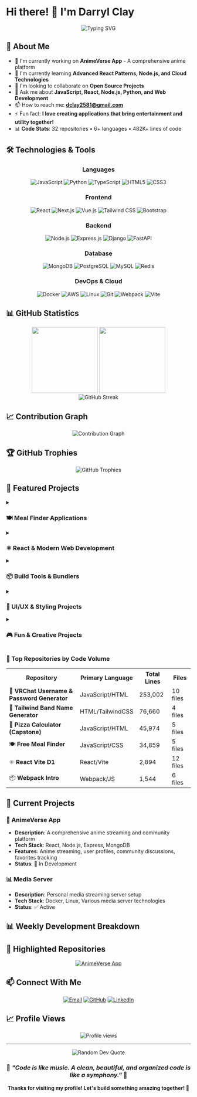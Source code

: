# Hi there! 👋 I'm Darryl Clay

<div align="center">
  <img src="https://readme-typing-svg.herokuapp.com?font=Fira+Code&pause=1000&color=36BCF7&center=true&vCenter=true&width=435&lines=Full+Stack+Developer;Open+Source+Enthusiast;Always+Learning+New+Things;Building+Cool+Projects" alt="Typing SVG" />
</div>

## 🚀 About Me

- 🔭 I'm currently working on **AnimeVerse App** - A comprehensive anime platform
- 🌱 I'm currently learning **Advanced React Patterns, Node.js, and Cloud Technologies**
- 👯 I'm looking to collaborate on **Open Source Projects**
- 💬 Ask me about **JavaScript, React, Node.js, Python, and Web Development**
- 📫 How to reach me: **dclay2581@gmail.com**
- ⚡ Fun fact: **I love creating applications that bring entertainment and utility together!**
- 📊 **Code Stats**: 32 repositories • 6+ languages • 482K+ lines of code

## 🛠️ Technologies & Tools

<div align="center">

### Languages
![JavaScript](https://img.shields.io/badge/JavaScript-F7DF1E?style=for-the-badge&logo=javascript&logoColor=black)
![Python](https://img.shields.io/badge/Python-3776AB?style=for-the-badge&logo=python&logoColor=white)
![TypeScript](https://img.shields.io/badge/TypeScript-007ACC?style=for-the-badge&logo=typescript&logoColor=white)
![HTML5](https://img.shields.io/badge/HTML5-E34F26?style=for-the-badge&logo=html5&logoColor=white)
![CSS3](https://img.shields.io/badge/CSS3-1572B6?style=for-the-badge&logo=css3&logoColor=white)

### Frontend
![React](https://img.shields.io/badge/React-20232A?style=for-the-badge&logo=react&logoColor=61DAFB)
![Next.js](https://img.shields.io/badge/Next.js-000000?style=for-the-badge&logo=nextdotjs&logoColor=white)
![Vue.js](https://img.shields.io/badge/Vue.js-35495E?style=for-the-badge&logo=vuedotjs&logoColor=4FC08D)
![Tailwind CSS](https://img.shields.io/badge/Tailwind_CSS-38B2AC?style=for-the-badge&logo=tailwind-css&logoColor=white)
![Bootstrap](https://img.shields.io/badge/bootstrap-%23563D7C.svg?style=for-the-badge&logo=bootstrap&logoColor=white)

### Backend
![Node.js](https://img.shields.io/badge/Node.js-43853D?style=for-the-badge&logo=node.js&logoColor=white)
![Express.js](https://img.shields.io/badge/Express.js-404D59?style=for-the-badge&logo=express&logoColor=white)
![Django](https://img.shields.io/badge/Django-092E20?style=for-the-badge&logo=django&logoColor=white)
![FastAPI](https://img.shields.io/badge/FastAPI-005571?style=for-the-badge&logo=fastapi&logoColor=white)

### Database
![MongoDB](https://img.shields.io/badge/MongoDB-4EA94B?style=for-the-badge&logo=mongodb&logoColor=white)
![PostgreSQL](https://img.shields.io/badge/PostgreSQL-316192?style=for-the-badge&logo=postgresql&logoColor=white)
![MySQL](https://img.shields.io/badge/MySQL-00000F?style=for-the-badge&logo=mysql&logoColor=white)
![Redis](https://img.shields.io/badge/Redis-DC382D?style=for-the-badge&logo=redis&logoColor=white)

### DevOps & Cloud
![Docker](https://img.shields.io/badge/Docker-2496ED?style=for-the-badge&logo=docker&logoColor=white)
![AWS](https://img.shields.io/badge/AWS-232F3E?style=for-the-badge&logo=amazon-aws&logoColor=white)
![Linux](https://img.shields.io/badge/Linux-FCC624?style=for-the-badge&logo=linux&logoColor=black)
![Git](https://img.shields.io/badge/Git-F05032?style=for-the-badge&logo=git&logoColor=white)
![Webpack](https://img.shields.io/badge/webpack-%238DD6F9.svg?style=for-the-badge&logo=webpack&logoColor=black)
![Vite](https://img.shields.io/badge/vite-%23646CFF.svg?style=for-the-badge&logo=vite&logoColor=white)

</div>

## 📊 GitHub Statistics

<div align="center">
  <img height="180em" src="https://github-readme-stats.vercel.app/api?username=DarrylClay2005&show_icons=true&theme=tokyonight&include_all_commits=true&count_private=true&hide_border=true"/>
  <img height="180em" src="https://github-readme-stats.vercel.app/api/top-langs/?username=DarrylClay2005&layout=compact&langs_count=8&theme=tokyonight&hide_border=true"/>
</div>

<div align="center">
  <img src="https://github-readme-streak-stats.herokuapp.com/?user=DarrylClay2005&theme=tokyonight&hide_border=true" alt="GitHub Streak" />
</div>

## 📈 Contribution Graph

<div align="center">
  <img src="https://github-readme-activity-graph.vercel.app/graph?username=DarrylClay2005&theme=tokyo-night&hide_border=true&area=true" alt="Contribution Graph" />
</div>

## 🏆 GitHub Trophies

<div align="center">
  <img src="https://github-profile-trophy.vercel.app/?username=DarrylClay2005&theme=tokyonight&no-frame=true&no-bg=true&margin-w=4" alt="GitHub Trophies" />
</div>

## 🌟 Featured Projects

<details>
<summary><h3>🍽️ Meal Finder Applications</h3></summary>

### 🔍 Free Meal Finder
**Tech Stack:** `HTML` `CSS` `JavaScript` `API Integration`
- Interactive meal search application using TheMealDB API
- Features recipe details, ingredients, and cooking instructions
- Responsive design with modern UI/UX

### 🥘 Meal Finder API
**Tech Stack:** `JavaScript` `REST APIs` `JSON`
- Advanced meal searching with multiple filters
- Custom API integration and data handling
- Dynamic content rendering

---
</details>

<details>
<summary><h3>⚛️ React & Modern Web Development</h3></summary>

### ⚡ React Vite D1
**Tech Stack:** `React` `Vite` `JavaScript` `CSS`
- Modern React application built with Vite
- Fast development environment and optimized builds
- Component-based architecture

### 🎯 JavaScript Modules Practice
**Tech Stack:** `JavaScript` `ES6 Modules` `HTML`
- Exploration of modern JavaScript module system
- Import/export functionality
- Code organization best practices

---
</details>

<details>
<summary><h3>📦 Build Tools & Bundlers</h3></summary>

### 🔧 Webpack Introduction
**Tech Stack:** `Webpack` `JavaScript` `Node.js` `CSS`
- Complete webpack configuration from scratch
- Asset bundling and optimization
- Development and production builds

### 🌳 Webpack Tree Shaking
**Tech Stack:** `Webpack` `JavaScript` `Optimization`
- Advanced webpack optimization techniques
- Dead code elimination
- Bundle size optimization

---
</details>

<details>
<summary><h3>🎨 UI/UX & Styling Projects</h3></summary>

### 🎵 Tailwind Band Name Generator
**Tech Stack:** `HTML` `TailwindCSS` `JavaScript`
- Creative band name generator with modern styling
- Tailwind CSS utility-first approach
- Interactive user interface

### 🖼️ Responsive Image Gallery
**Tech Stack:** `HTML` `TailwindCSS` `Responsive Design`
- Beautiful responsive image gallery
- Mobile-first design approach
- CSS Grid and Flexbox implementation

### 🍕 Pizza Order Page
**Tech Stack:** `HTML` `CSS` `Forms` `Tables`
- Interactive pizza ordering system
- Form validation and data handling
- Table layouts and styling

---
</details>

<details>
<summary><h3>🎮 Fun & Creative Projects</h3></summary>

### 🥽 VRChat Username & Password Generator
**Tech Stack:** `HTML` `CSS` `JavaScript`
- Secure password generation tool
- Username suggestion system
- VRChat community focused utility

### 🍕 Pizza Diameter Calculator (Capstone)
**Tech Stack:** `HTML` `CSS` `JavaScript` `Math.js`
- Advanced mathematical calculations
- User-friendly interface
- Educational tool for geometry

---
</details>

### 🚀 Top Repositories by Code Volume

<table>
<tr><th>Repository</th><th>Primary Language</th><th>Total Lines</th><th>Files</th></tr>
<tr><td>🥽 <strong>VRChat Username & Password Generator</strong></td><td>JavaScript/HTML</td><td>253,002</td><td>10 files</td></tr>
<tr><td>🎵 <strong>Tailwind Band Name Generator</strong></td><td>HTML/TailwindCSS</td><td>76,660</td><td>4 files</td></tr>
<tr><td>🍕 <strong>Pizza Calculator (Capstone)</strong></td><td>JavaScript/HTML</td><td>45,974</td><td>5 files</td></tr>
<tr><td>🍽️ <strong>Free Meal Finder</strong></td><td>JavaScript/CSS</td><td>34,859</td><td>5 files</td></tr>
<tr><td>⚛️ <strong>React Vite D1</strong></td><td>React/Vite</td><td>2,894</td><td>12 files</td></tr>
<tr><td>📦 <strong>Webpack Intro</strong></td><td>Webpack/JS</td><td>1,544</td><td>6 files</td></tr>
</table>

## 🎯 Current Projects

### 🎌 AnimeVerse App
- **Description**: A comprehensive anime streaming and community platform
- **Tech Stack**: React, Node.js, Express, MongoDB
- **Features**: Anime streaming, user profiles, community discussions, favorites tracking
- **Status**: 🚧 In Development

### 📊 Media Server
- **Description**: Personal media streaming server setup
- **Tech Stack**: Docker, Linux, Various media server technologies
- **Status**: ✅ Active

## 📊 Weekly Development Breakdown

<!--START_SECTION:waka-->
<!--END_SECTION:waka-->

## 🌟 Highlighted Repositories

<div align="center">
  <a href="https://github.com/DarrylClay2005/animeverse-app">
    <img src="https://github-readme-stats.vercel.app/api/pin/?username=DarrylClay2005&repo=animeverse-app&theme=tokyonight&hide_border=true" alt="AnimeVerse App" />
  </a>
</div>

## 📫 Connect With Me

<div align="center">
  
[![Email](https://img.shields.io/badge/Email-D14836?style=for-the-badge&logo=gmail&logoColor=white)](mailto:dclay2581@gmail.com)
[![GitHub](https://img.shields.io/badge/GitHub-100000?style=for-the-badge&logo=github&logoColor=white)](https://github.com/DarrylClay2005)
[![LinkedIn](https://img.shields.io/badge/LinkedIn-0077B5?style=for-the-badge&logo=linkedin&logoColor=white)](https://linkedin.com/in/darrylclay2005)

</div>

## 📈 Profile Views

<div align="center">
  <img src="https://komarev.com/ghpvc/?username=DarrylClay2005&color=blueviolet&style=for-the-badge" alt="Profile views" />
</div>

---

<div align="center">
  <img src="https://quotes-github-readme.vercel.app/api?type=horizontal&theme=tokyonight" alt="Random Dev Quote"/>
</div>

<div align="center">
  
### 🎵 *"Code is like music. A clean, beautiful, and organized code is like a symphony."* 🎵

**Thanks for visiting my profile! Let's build something amazing together! 🚀**

</div>
</div>
